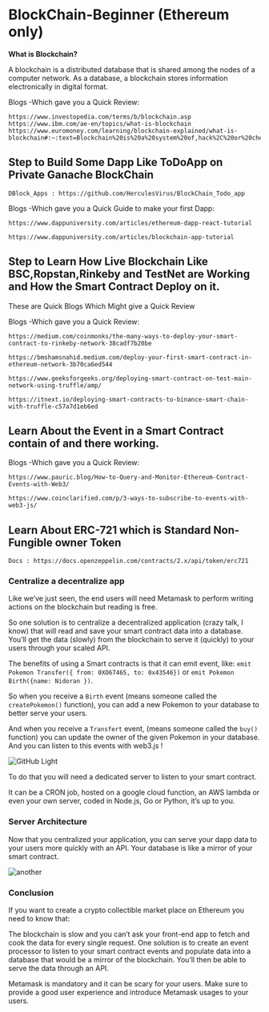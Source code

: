 # BlockChain-Beginner (Ethereum only)
**What is Blockchain?**

A blockchain is a distributed database that is shared among the nodes of a computer network. As a database, a blockchain stores information electronically in digital format.

Blogs -Which gave you a Quick Review:

    https://www.investopedia.com/terms/b/blockchain.asp
    https://www.ibm.com/ae-en/topics/what-is-blockchain
    https://www.euromoney.com/learning/blockchain-explained/what-is-  blockchain#:~:text=Blockchain%20is%20a%20system%20of,hack%2C%20or%20cheat%20the%20system.&text=Each%20block%20in%20the%20chain,added%20to%20every%20participant's%20ledger.

## Step to Build Some Dapp Like ToDoApp on Private Ganache BlockChain
    
    DBlock_Apps : https://github.com/HerculesVirus/BlockChain_Todo_app
  
  Blogs -Which gave you a Quick Guide to make your first Dapp:
  
    https://www.dappuniversity.com/articles/ethereum-dapp-react-tutorial
    
    https://www.dappuniversity.com/articles/blockchain-app-tutorial

## Step to Learn How Live Blockchain Like BSC,Ropstan,Rinkeby and TestNet are Working and How the Smart Contract Deploy on it. 
These are Quick Blogs Which Might give a Quick Review
  
  Blogs -Which gave you a Quick Review:
  
    https://medium.com/coinmonks/the-many-ways-to-deploy-your-smart-contract-to-rinkeby-network-38cadf7b20be
    
    https://bmshamsnahid.medium.com/deploy-your-first-smart-contract-in-ethereum-network-3b70ca6ed544
    
    https://www.geeksforgeeks.org/deploying-smart-contract-on-test-main-network-using-truffle/amp/
    
    https://itnext.io/deploying-smart-contracts-to-binance-smart-chain-with-truffle-c57a7d1eb6ed


  
## Learn About the Event in a Smart Contract contain of and there working.
  
  Blogs -Which gave you a Quick Review:
  
    https://www.pauric.blog/How-to-Query-and-Monitor-Ethereum-Contract-Events-with-Web3/
    
    https://www.coinclarified.com/p/3-ways-to-subscribe-to-events-with-web3-js/

## Learn About ERC-721 which is Standard Non-Fungible owner Token 

    Docs : https://docs.openzeppelin.com/contracts/2.x/api/token/erc721

### Centralize a decentralize app

<!--@octocat :+1: This PR looks great - it's ready to merge! :shipit:-->

Like we’ve just seen, the end users will need Metamask to perform writing actions on the blockchain but reading is free.

So one solution is to centralize a decentralized application (crazy talk, I know) that will read and save your smart contract data into a database. You’ll get the data (slowly) from the blockchain to serve it (quickly) to your users through your scaled API.

The benefits of using a Smart contracts is that it can emit event, like: `emit Pokemon Transfer({ from: 0XO67465, to: 0x43546})` or `emit Pokemon Birth({name: Nidoran })`.

So when you receive a `Birth` event (means someone called the `createPokemon()` function), you can add a new Pokemon to your database to better serve your users.

And when you receive a `Transfert` event, (means someone called the `buy()` function) you can update the owner of the given Pokemon in your database. And you can listen to this events with web3.js !


![GitHub Light](https://user-images.githubusercontent.com/31464210/150289551-b6f2e60d-81b3-4b26-babf-62b045b3e37a.png)

To do that you will need a dedicated server to listen to your smart contract.

It can be a CRON job, hosted on a google cloud function, an AWS lambda or even your own server, coded in Node.js, Go or Python, it’s up to you.

### Server Architecture

Now that you centralized your application, you can serve your dapp data to your users more quickly with an API. Your database is like a mirror of your smart contract.

![another](https://user-images.githubusercontent.com/31464210/150289482-e8bf737a-0b3f-4dcf-8ec7-88774c82c861.png)

### Conclusion

If you want to create a crypto collectible market place on Ethereum you need to know that:

The blockchain is slow and you can’t ask your front-end app to fetch and cook the data for every single request. One solution is to create an event processor to listen to your smart contract events and populate data into a database that would be a mirror of the blockchain. You’ll then be able to serve the data through an API.

Metamask is mandatory and it can be scary for your users. Make sure to provide a good user experience and introduce Metamask usages to your users.




